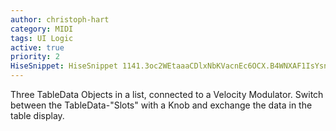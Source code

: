```yaml
---
author: christoph-hart
category: MIDI
tags: UI Logic
active: true
priority: 2
HiseSnippet: HiseSnippet 1141.3oc2WEtaaaCDlxNbKVacnEc6OCX.B4WNXAF1IsYsnXXtwNovnMIF0tACnnnfVh1lHTjBRzowanOA6kZOB6QXOB6MX6HorE8hahmwRwvzOL.4cGuu6Huu6b2TYHMKSlh7pzeZBE4843dSEpwsFSXBTm1HuOCqHC3z9zLE5foIjrLZDxyq7yzJ3UYCj46O9gCHbhHjVrEBcljEReAKloJ1saymy37iHQz9rXGsePyNgRQKIWNA.SYbcTBI7bxH5IDsZkvHuO4vHlRl1SQTzLj2FGHil1ar7cBq9mwxX.P0KZf5AGjc6ij7HMh06hZMlwi5NKnyPHOb2hTPYaJ3KwGyhXy2uHUbWiffBKbyGdkVDdkW.dMbgWcG3sDH44.IrER2C2KLkknJjXuZ5HTzzgDHs6BkSlD2WemAn.6UFRtViQk9kR3VRvDgpVL4b5Qovh4GQ08qWem.3msehuObWjoBL27sIJRv2G7Z+JGJFwDzZgoTHDepH5kzQrLv59yTqZ8s2YUTqwpo1ta6+l4XIVFAnv73r1Hpxn07zQ0sNixkgL0zfikQS3D3hnwVaOWwpNA0Ejz.ylMfyaV5.TrkLNQJfEU2xJdKsMLAGPYvvIhPESJBjhmKjCZnsKUxqFNyncfykOgts+O6WAfZMvpy6KqNOC9Zi32.GYE6oWKkNDBVoIRWlZ9u+I9KGdFD.QWldWCNZQ37AP8R0EgGbLN.+DohdpnpAh9u2O3uKZ3vkJK+r3zzkJVWFmdcFVULId.M0MAoUDJfWrfA+gKXbqmCsoDGEkhNBl5zDp3CUkixyiPwUobTAtWYJstSdok4VAwfBnMw1aHjAvtDZQvMDx6g381u1heWbJc+rceb2oun2dsLqgeF9sZQO1t1hAiiKac7Wj63dbVDM034OEat8thiahdUG8qCM4Pdn.gWBMUwzYNu1zK.lVKUQEbaZ14JYhIVyey.G8MFsWV3v1Mm5xL+NVjZ77MZRaNlxFM1gTOpo4AbGQD8RMmSIjImO24adiQbgy+Utiy+8jlwrnHnRWlwzOqb63.jEI8X+D0cuXxkt4ME8RkwuTNMTYK6gdPE7qaXSZ.y9LZCW5dcOtbAZe6xwpoME.ll558+05ArpP7d3tLU33kiwRKAi5JfaALl247N3CGNDRzE.bC7Q+3sSaRW2uo08eM9Yb4.BuHQA0J.Rn11keSt3hVDAyUnw0Layuspy1jrxy13U95lkowZNKyF+maVlU8c78uxUS1GwpsEl3JeNXe7rIJL.7qvKY.iaFhGvRjbRpV9qxnV5GGwcDW.b3Z6KdX0lFxFP0ugW78Vt6mOcz51G5ePVqwsOGU4+eyQ8R4DESL5XhJko6LBSl2CHABof2EBJOaV2x7000q0YfdTQjYweBe4BanW6kKrwLgeT7QLILU91P6DL5JlMM6.wsv72ypfOVuNXIyLA8uYuMLbwi5JFt65Z3dqqgOXcM7gqqg6utF9cqqgO5lMT2E3oSTxXaoIBcb2CszKdGJzbMlJBzeA23NbhC
---
```



Three TableData Objects in a list, connected to a Velocity Modulator. Switch between the TableData-"Slots" with a Knob and exchange the data in the table display. 
